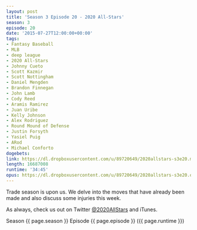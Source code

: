 ```yaml
---
layout: post
title: 'Season 3 Episode 20 - 2020 All-Stars'
season: 3
episode: 20
date: '2015-07-27T12:00:00+00:00'
tags:
- Fantasy Baseball
- MLB
- deep league
- 2020 All-Stars
- Johnny Cueto
- Scott Kazmir
- Scott Nottingham
- Daniel Mengden
- Brandon Finnegan
- John Lamb
- Cody Reed
- Aramis Ramirez
- Juan Uribe
- Kelly Johnson
- Alex Rodriguez
- Round Mound of Defense
- Justin Forsyth
- Yasiel Puig
- ARod
- Michael Conforto
dogebets:
link: https://dl.dropboxusercontent.com/u/89720649/2020allstars-s3e20.mp3
length: 16687008
runtime: '34:45'
opus: https://dl.dropboxusercontent.com/u/89720649/2020allstars-s3e20.opus
---
```

Trade season is upon us.  We delve into the moves that have already been made and also discuss some injuries this week.  

As always, check us out on Twitter [@2020AllStars](https://www.twitter.com/2020allstars) and iTunes.  

Season {{ page.season }} Episode {{ page.episode }} ({{ page.runtime }})  
